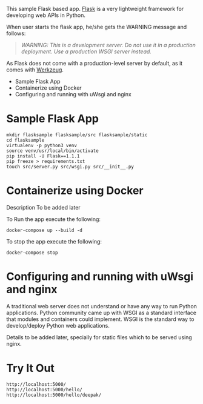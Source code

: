 This sample Flask based app. [Flask](https://palletsprojects.com/p/flask/) is a very lightweight framework for developing web APIs in Python. 

When user starts the flask app, he/she gets the WARNING message and follows:

>*WARNING: This is a development server. Do not use it in a production deployment.
Use a production WSGI server instead.*

As Flask does not come with a production-level server by default, as it comes with [Werkzeug](https://pypi.org/project/Werkzeug/).

-   Sample Flask App
-   Containerize using Docker
-   Configuring and running with uWsgi and nginx

Sample Flask App
=================

```
mkdir flasksample flasksample/src flasksample/static
cd flasksample
virtualenv -p python3 venv
source venv/usr/local/bin/activate
pip install -U Flask==1.1.1
pip freeze > requirements.txt
touch src/server.py src/wsgi.py src/__init__.py
```

Containerize using Docker
==========================

Description To be added later

To Run the app execute the following:
```
docker-compose up --build -d
```
To stop the app execute the following:
```
docker-compose stop
```
Configuring and running with uWsgi and nginx
==============================================
A traditional web server does not understand or have any way to run Python applications.
Python community came up with WSGI as a standard interface that modules and containers could implement. WSGI is the standard way to develop/deploy Python web applications.

Details to be added later, specially for static files which to be served using nginx.

Try It Out
===========
```
http://localhost:5000/
http://localhost:5000/hello/
http://localhost:5000/hello/deepak/
```


